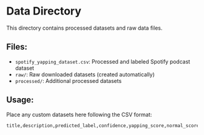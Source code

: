 # Data Directory

This directory contains processed datasets and raw data files.

## Files:
- `spotify_yapping_dataset.csv`: Processed and labeled Spotify podcast dataset
- `raw/`: Raw downloaded datasets (created automatically)
- `processed/`: Additional processed datasets

## Usage:
Place any custom datasets here following the CSV format:
```csv
title,description,predicted_label,confidence,yapping_score,normal_score
```
